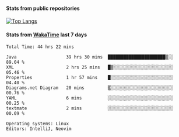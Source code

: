 #### Stats from public repositories

[![Top Langs](https://github-readme-stats.vercel.app/api/top-langs/?username=hyoghurt&layout=compact&exclude_repo=multiserver,docker_compose&langs_count=6)](https://github.com/anuraghazra/github-readme-stats)

#### Stats from [WakaTime](https://wakatime.com/@hyoghurt) last 7 days
<!--START_SECTION:waka-->

```text
Total Time: 44 hrs 22 mins

Java                   39 hrs 30 mins  ██████████████████████▒░░   89.04 %
XML                    2 hrs 25 mins   █▒░░░░░░░░░░░░░░░░░░░░░░░   05.46 %
Properties             1 hr 57 mins    █░░░░░░░░░░░░░░░░░░░░░░░░   04.40 %
Diagrams.net Diagram   20 mins         ▒░░░░░░░░░░░░░░░░░░░░░░░░   00.76 %
YAML                   6 mins          ░░░░░░░░░░░░░░░░░░░░░░░░░   00.25 %
textmate               2 mins          ░░░░░░░░░░░░░░░░░░░░░░░░░   00.09 %

Operating systems: Linux
Editors: IntelliJ, Neovim
```

<!--END_SECTION:waka-->
